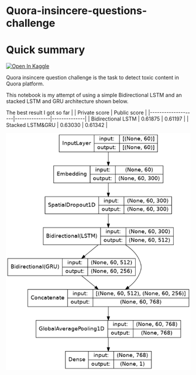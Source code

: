 # Quora-insincere-questions-challenge

Quick summary
============
<a href="https://www.kaggle.com/nguyenmanhdung/bi-rnn-and-glove-for-text-classification"><img src="https://kaggle.com/static/images/open-in-kaggle.svg" alt="Open In Kaggle"></a>

Quora insincere question challenge is the task to detect toxic content in Quora platform.

This notebook is my attempt of using a simple Bidirectional LSTM and an stacked LSTM and GRU architecture shown below.

The best result I got so far
|                    | Private score | Public score |
|--------------------|---------------|--------------|
| Bidirectional LSTM | 0.61875       | 0.61197      |
| Stacked LSTM&GRU   | 0.63030       | 0.61342      |

![LSTM_GRU](imgs/lstm_gru.png)